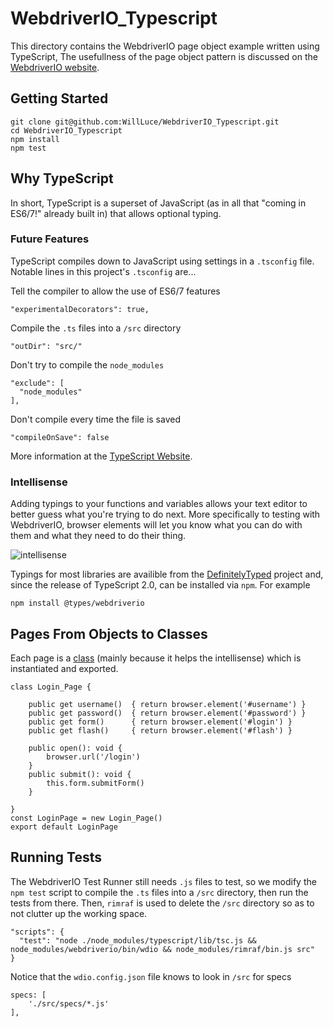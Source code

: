 # WebdriverIO_Typescript
This directory contains the WebdriverIO page object example written using TypeScript, The usefullness of the page object pattern is discussed on the [WebdriverIO website](http://webdriver.io/guide/testrunner/pageobjects.html).

## Getting Started
```
git clone git@github.com:WillLuce/WebdriverIO_Typescript.git
cd WebdriverIO_Typescript
npm install
npm test
```

## Why TypeScript
In short, TypeScript is a superset of JavaScript (as in all that "coming in ES6/7!" already built in) that allows optional typing.
### Future Features
TypeScript compiles down to JavaScript using settings in a `.tsconfig` file. Notable lines in this project's `.tsconfig` are...

Tell the compiler to allow the use of ES6/7 features
```
"experimentalDecorators": true,
```
Compile the `.ts` files into a `/src` directory
```
"outDir": "src/"
```
Don't try to compile the `node_modules`
```
"exclude": [
  "node_modules"
],
```
Don't compile every time the file is saved
```
"compileOnSave": false
```

More information at the [TypeScript Website](http://www.typescriptlang.org/docs/handbook/tsconfig-json.html). 

### Intellisense
Adding typings to your functions and variables allows your text editor to better guess what you're trying to do next. More specifically to testing with WebdriverIO, browser elements will let you know what you can do with them and what they need to do their thing.

![intellisense](https://github.com/WillLuce/WebdriverIO_Typescript/blob/master/media/intellisense.png)

Typings for most libraries are availible from the [DefinitelyTyped](https://github.com/DefinitelyTyped/DefinitelyTyped) project and, since the release of TypeScript 2.0, can be installed via `npm`. For example
```
npm install @types/webdriverio
```
## Pages From Objects to Classes
Each page is a [class](http://www.typescriptlang.org/docs/handbook/classes.html) (mainly because it helps the intellisense) which is instantiated and exported.
```
class Login_Page {

    public get username()  { return browser.element('#username') }
    public get password()  { return browser.element('#password') }
    public get form()      { return browser.element('#login') }
    public get flash()     { return browser.element('#flash') }

    public open(): void {
        browser.url('/login')
    }
    public submit(): void {
        this.form.submitForm()
    }

}
const LoginPage = new Login_Page()
export default LoginPage
```

## Running Tests
The WebdriverIO Test Runner still needs `.js` files to test, so we modify the `npm test` script to compile the `.ts` files into a `/src` directory, then run the tests from there. Then, `rimraf` is used to delete the `/src` directory so as to not clutter up the working space.
```
"scripts": {
  "test": "node ./node_modules/typescript/lib/tsc.js && node_modules/webdriverio/bin/wdio && node_modules/rimraf/bin.js src"
}
```
Notice that the `wdio.config.json` file knows to look in `/src` for specs
```
specs: [
    './src/specs/*.js'
],
```
